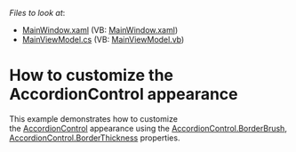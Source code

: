 <!-- default file list -->
*Files to look at*:

* [MainWindow.xaml](./CS/AppearanceCustomization/MainWindow.xaml) (VB: [MainWindow.xaml](./VB/AppearanceCustomization/MainWindow.xaml))
* [MainViewModel.cs](./CS/AppearanceCustomization/MainViewModel.vb) (VB: [MainViewModel.vb](./VB/AppearanceCustomization/MainViewModel.vb))
<!-- default file list end -->
# How to customize the AccordionControl appearance


This example demonstrates how to customize the <a href="https://documentation.devexpress.com/WPF/DevExpress.Xpf.Accordion.AccordionControl.class">AccordionControl</a> appearance using the <a href="https://documentation.devexpress.com/WPF/DevExpress.Xpf.Accordion.AccordionControl.BorderBrush.property">AccordionControl.BorderBrush</a>, <a href="https://documentation.devexpress.com/WPF/DevExpress.Xpf.Accordion.AccordionControl.BorderThickness.property">AccordionControl.BorderThickness</a> properties.

<br/>
